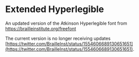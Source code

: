 # Extended Hyperlegible

An updated version of the Atkinson Hyperlegible font from https://brailleinstitute.org/freefont

The current version is no longer receiving updates [https://twitter.com/BrailleInst/status/1554606689130651651](https://twitter.com/BrailleInst/status/1554606689130651651).

